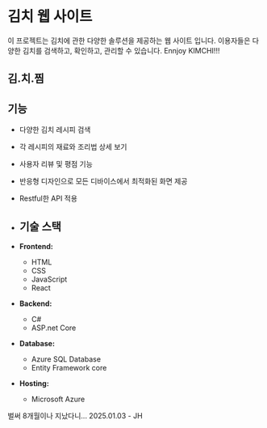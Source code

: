# 김치 웹 사이트

이 프로젝트는 김치에 관한 다양한 솔루션을 제공하는 웹 사이트 입니다. 이용자들은 다양한 김치를 검색하고, 확인하고, 관리할 수 있습니다. Ennjoy KIMCHI!!! 

## 김.치.찜 

## 기능

- 다양한 김치 레시피 검색
- 각 레시피의 재료와 조리법 상세 보기
- 사용자 리뷰 및 평점 기능
- 반응형 디자인으로 모든 디바이스에서 최적화된 화면 제공
- Restful한 API 적용

- ## 기술 스택

- **Frontend:**
  - HTML
  - CSS
  - JavaScript
  - React

- **Backend:**
  - C#
  - ASP.net Core

- **Database:**
  - Azure SQL Database
  - Entity Framework core

- **Hosting:**
  - Microsoft Azure

벌써 8개월이나 지났다니... 2025.01.03 - JH
